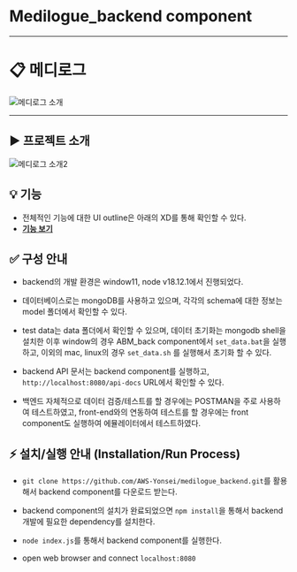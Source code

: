 # Medilogue_backend component
---
# 📋 메디로그
![메디로그 소개](https://user-images.githubusercontent.com/18081105/137470716-273ad6a5-bb46-4c86-84a0-f6114e129834.png)

---
## ▶ 프로젝트 소개
![메디로그 소개2](https://user-images.githubusercontent.com/18081105/137470874-4235e53d-1d2a-470d-8112-53f0a1c83f0a.png)

## 💡 기능
 - 전체적인 기능에 대한 UI outline은 아래의 XD를 통해 확인할 수 있다.
 - **[기능 보기](https://xd.adobe.com/view/8cd76f98-f4e2-4b65-98dc-7de299e81dc4-d984/grid)**

 
## ✅ 구성 안내
 - backend의 개발 환경은 window11, node v18.12.1에서 진행되었다.
 
 - 데이터베이스로는 mongoDB를 사용하고 있으며, 각각의 schema에 대한 정보는 model 폴더에서 확인할 수 있다.
 
 - test data는 data 폴더에서 확인할 수 있으며, 데이터 초기화는 mongodb shell을 설치한 이후 window의 경우 ABM_back component에서 ```set_data.bat```을 실행하고, 이외의 mac, linux의 경우 ```set_data.sh``` 를 실행해서 초기화 할 수 있다.
 
 - backend API 문서는 backend component를 실행하고, ```http://localhost:8080/api-docs``` URL에서 확인할 수 있다.
 
 - 백엔드 자체적으로 데이터 검증/테스트를 할 경우에는 POSTMAN을 주로 사용하여 테스트하였고, front-end와의 연동하여 테스트를 할 경우에는 front component도 실행하여 에뮬레이터에서 테스트하였다.

## ⚡️ 설치/실행 안내 (Installation/Run Process)
- ```git clone https://github.com/AWS-Yonsei/medilogue_backend.git```를 활용해서 backend component를 다운로드 받는다.

- backend component의 설치가 완료되었으면 ```npm install```을 통해서 backend 개발에 필요한 dependency를 설치한다.

- ```node index.js```를 통해서 backend component를 실행한다.

- open web browser and connect ```localhost:8080```
